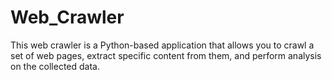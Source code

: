 # Web_Crawler
This web crawler is a Python-based application that allows you to crawl a set of web pages, extract specific content from them, and perform analysis on the collected data.
